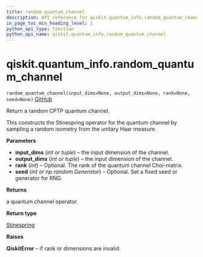 ```yaml
---
title: random_quantum_channel
description: API reference for qiskit.quantum_info.random_quantum_channel
in_page_toc_min_heading_level: 1
python_api_type: function
python_api_name: qiskit.quantum_info.random_quantum_channel
---
```


# qiskit.quantum\_info.random\_quantum\_channel

<span id="qiskit.quantum_info.random_quantum_channel" />

`random_quantum_channel(input_dims=None, output_dims=None, rank=None, seed=None)` [GitHub](https://github.com/qiskit/qiskit/tree/stable/0.22/qiskit/quantum_info/operators/random.py "view source code")

Return a random CPTP quantum channel.

This constructs the Stinespring operator for the quantum channel by sampling a random isometry from the unitary Haar measure.

**Parameters**

*   **input\_dims** (*int or tuple*) – the input dimension of the channel.
*   **output\_dims** (*int or tuple*) – the input dimension of the channel.
*   **rank** (*int*) – Optional. The rank of the quantum channel Choi-matrix.
*   **seed** (*int or np.random.Generator*) – Optional. Set a fixed seed or generator for RNG.

**Returns**

a quantum channel operator.

**Return type**

[Stinespring](qiskit.quantum_info.Stinespring "qiskit.quantum_info.Stinespring")

**Raises**

**QiskitError** – if rank or dimensions are invalid.

